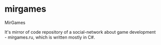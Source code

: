 # mirgames
MirGames

It's mirror of code repository of a social-network about game development - mirgames.ru, which is written mostly in C#.
